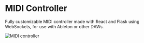# MIDI Controller
Fully customizable MIDI controller made with React and Flask using WebSockets, for use with Ableton or other DAWs.

![MIDI controller](https://imgur.com/rcVhh7f.png)

